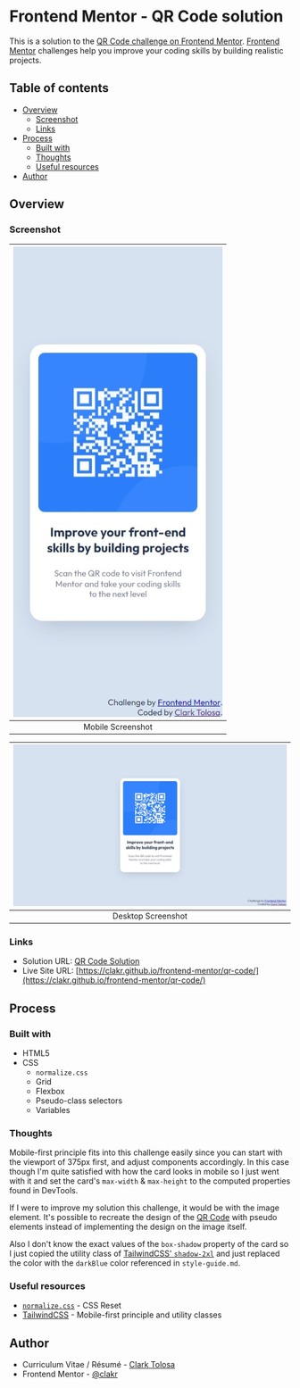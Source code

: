 # Frontend Mentor - QR Code solution

This is a solution to the [QR Code challenge on Frontend Mentor](https://www.frontendmentor.io/challenges/qr-code-component-iux_sIO_H). [Frontend Mentor](https://www.frontendmentor.io) challenges help you improve your coding skills by building realistic projects. 

## Table of contents

- [Overview](#overview)
  - [Screenshot](#screenshot)
  - [Links](#links)
- [Process](#process)
  - [Built with](#built-with)
  - [Thoughts](#thoughts)
  - [Useful resources](#useful-resources)
- [Author](#author)

## Overview

### Screenshot

| ![Mobile](./images/375px.jpeg) |
|:--:|
|Mobile Screenshot|

| ![Desktop](./images/1440px.jpeg) |
|:--:|
|Desktop Screenshot|

### Links

- Solution URL: [QR Code Solution](https://github.com/clakr/frontend-mentor/tree/main/qr-code)
- Live Site URL: [https://clakr.github.io/frontend-mentor/qr-code/](https://clakr.github.io/frontend-mentor/qr-code/)

## Process

### Built with

- HTML5
- CSS
  - `normalize.css`
  - Grid
  - Flexbox
  - Pseudo-class selectors
  - Variables

### Thoughts

Mobile-first principle fits into this challenge easily since you can start with the viewport of 375px first, and adjust components accordingly. In this case though I'm quite satisfied with how the card looks in mobile so I just went with it and set the card's `max-width` & `max-height` to the computed properties found in DevTools.

If I were to improve my solution this challenge, it would be with the image element. It's possible to recreate the design of the [QR Code](./images/image-qr-code.png) with pseudo elements instead of implementing the design on the image itself. 

Also I don't know the exact values of the `box-shadow` property of the card so I just copied the utility class of [TailwindCSS' `shadow-2xl`](https://tailwindcss.com/docs/box-shadow) and just replaced the color with the `darkBlue` color referenced in `style-guide.md`.

### Useful resources

- [`normalize.css`](https://www.joshwcomeau.com/css/custom-css-reset/) - CSS Reset
- [TailwindCSS](https://tailwindcss.com/) - Mobile-first principle and utility classes

## Author

- Curriculum Vitae / Résumé - [Clark Tolosa](https://clakr.vercel.app)
- Frontend Mentor - [@clakr](https://www.frontendmentor.io/profile/clakr)

